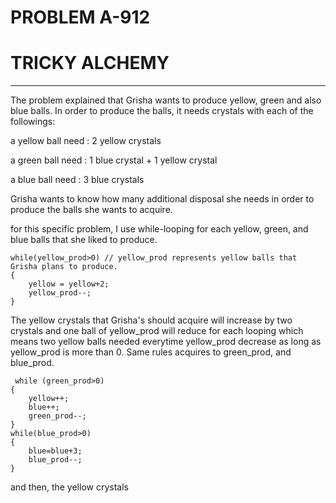 # PROBLEM A-912
# TRICKY ALCHEMY
____________________________________
The problem explained that Grisha wants to produce yellow, green and also blue balls. In order to produce the balls, it needs crystals with each of the followings: 	

        

a yellow ball need	: 2 yellow crystals 

a green ball need 	: 1 blue crystal + 1 yellow crystal 

a blue ball need 	: 3 blue crystals

Grisha wants to know how many additional disposal she needs in order to produce the balls she wants to acquire.

for this specific problem, I use while-looping for each yellow, green, and blue balls that she liked to produce. 

    while(yellow_prod>0) // yellow_prod represents yellow balls that Grisha plans to produce. 
    {
        yellow = yellow+2;  
        yellow_prod--; 
    }
The yellow crystals that Grisha's should acquire will increase by two crystals and one ball of yellow_prod will reduce for each looping which means two yellow balls needed everytime yellow_prod decrease as long as yellow_prod is more than 0.
Same rules acquires to green_prod, and blue_prod. 

     while (green_prod>0)
    {
        yellow++;
        blue++;
        green_prod--;
    }
    while(blue_prod>0)
    {
        blue=blue+3;
        blue_prod--;
    }
    
and then, the yellow crystals 
